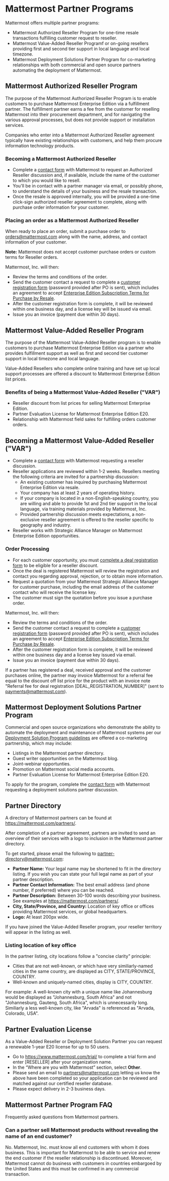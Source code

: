 # Mattermost Partner Programs

Mattermost offers multiple partner programs:

- Mattermost Authorized Reseller Program for one-time resale transactions fulfilling customer request to reseller.
- Mattermost Value-Added Reseller Programf or on-going resellers providing first and second tier support in local language and local timezone.
- Mattermost Deployment Solutions Partner Program for co-marketing relationships with both commercial and open source partners automating the deployment of Mattermost.

## Mattermost Authorized Reseller Program

The purpose of the Mattermost Authorized Reseller Program is to enable customers to purchase Mattermost Enterprise Edition via a fulfillment partner. The fulfillment partner earns a fee from the customer for reselling Mattermost into their procurement department, and for navigating the various approval processes, but does not provide support or installation services.

Companies who enter into a Mattermost Authorized Reseller agreement typically have existing relationships with customers, and help them procure information technology products.

### Becoming a Mattermost Authorized Reseller 

- Complete a [contact form](https://mattermost.com/contact-us) with Mattermost to request an Authorized Reseller discussion and, if available, include the name of the customer to which you would like to resell.
- You'll be in contact with a partner manager via email, or possibly phone, to understand the details of your business and the resale transaction.
- Once the resale is approved internally, you will be provided a one-time click-sign authorized reseller agreement to complete, along with purchase order information for your customer.

### Placing an order as a Mattermost Authorized Reseller 

When ready to place an order, submit a purchase order to orders@mattermost.com along with the name, address, and contact information of your customer.

**Note:** Mattermost does not accept customer purchase orders or custom terms for Reseller orders.
  
Mattermost, Inc. will then:

- Review the terms and conditions of the order.
- Send the customer contact a request to complete a [customer registration form](https://about.mattermost.com/customer-registration) \(password provided after PO is sent\), which includes an agreement to accept [Enterprise Edition Subscription Terms for Purchase by Resale](https://about.mattermost.com/customer-terms-and-conditions).
- After the customer registration form is complete, it will be reviewed within one business day, and a license key will be issued via email.
- Issue you an invoice (payment due within 30 days).

## Mattermost Value-Added Reseller Program

The purpose of the Mattermost Value-Added Reseller program is to enable customers to purchase Mattermost Enterprise Edition via a partner who provides fulfillment support as well as first and second tier customer support in local timezone and local language.

Value-Added Resellers who complete online training and have set up local support processes are offered a discount to Mattermost Enterprise Edition list prices.

### Benefits of being a Mattermost Value-Added Reseller ("VAR")

- Reseller discount from list prices for selling Mattermost Enterprise Edition.
- Partner Evaluation License for Mattermost Enterprise Edition E20.
- Relationship with Mattermost field sales for fulfilling orders customer orders.

## Becoming a Mattermost Value-Added Reseller ("VAR") 

- Complete a [contact form](https://mattermost.com/contact-us) with Mattermost requesting a reseller discussion.
- Reseller applications are reviewed within 1-2 weeks. Resellers meeting the following criteria are invited for a partnership discussion:
   - An existing customer has inquired by purchasing Mattermost Enterprise Edition via resale.
   - Your company has at least 2 years of operating history.
   - If your company is located in a non-English-speaking country, you are willing and able to provide 1st and 2nd tier support in the local language, via training materials provided by Mattermost, Inc.
   - Provided partnership discussion meets expectations, a non-exclusive reseller agreement is offered to the reseller specific to geography and industry.
- Reseller works with Strategic Alliance Manager on Mattermost Enterprise Edition opportunities.

### Order Processing

- For each customer opportunity, you must [complete a deal registration form](https://about.mattermost.com/reseller-deal-registration) to be eligible for a reseller discount.
- Once the deal is registered Mattermost will review the registration and contact you regarding approval, rejection, or to obtain more information.
- Request a quotation from your Mattermost Strategic Alliance Manager for customer purchase, including the email address of the customer contact who will receive the license key.
- The customer must sign the quotation before you issue a purchase order.

Mattermost, Inc. will then:

- Review the terms and conditions of the order.
- Send the customer contact a request to complete a [customer registration form](https://about.mattermost.com/customer-registration) \(password provided after PO is sent\), which includes an agreement to accept [Enterprise Edition Subscription Terms for Purchase by Resale](https://about.mattermost.com/customer-terms-and-conditions).
- After the customer registration form is complete, it will be reviewed within one business day and a license key issued via email.
- Issue you an invoice (payment due within 30 days).

If a partner has registered a deal, received approval and the customer purchases online, the partner may invoice Mattermost for a referral fee equal to the discount off list price for the product with an invoice note "Referral fee for deal registration [DEAL_REGISTRATION_NUMBER]" (sent to payments@mattermost.com).

## Mattermost Deployment Solutions Partner Program

Commercial and open source organizations who demonstrate the ability to automate the deployment and maintenance of Mattermost systems per our [Deployment Solution Program guidelines](https://docs.mattermost.com/guides/orchestration.html) are offered a co-marketing partnership, which may include:

- Listings in the Mattermost partner directory.
- Guest writer opportunities on the Mattermost blog.
- Joint-webinar opportunties.
- Promotion on Mattermost social media accounts.
- Partner Evaluation License for Mattermost Enterprise Edition E20.

To apply for the program, complete the [contact form](https://mattermost.com/contact-us) with Mattermost requesting a deployment solutions partner discussion.

## Partner Directory 

A directory of Mattermost partners can be found at https://mattermost.com/partners/.

After completion of a partner agreement, partners are invited to send an overview of their services with a logo to inclusion in the Mattermost partner directory. 

To get started, please email the following to partner-directory@mattermost.com:

- **Partner Name:** Your legal name may be shortened to fit in the directory listing. If you wish you can state your full legal name as part of your partner description.
- **Partner Contact Information:** The best email address (and phone number, if preferred) where you can be reached.
- **Partner Description:** Between 30-100 words describing your business. See examples at https://mattermost.com/partners/.
- **City, State/Province, and Country:** Location of key office or offices providing Mattermost services, or global headquarters.
- **Logo:** At least 200px wide.

If you have joined the Value-Added Reseller program, your reseller territory will appear in the listing as well.

### Listing location of key office

In the partner listing, city locations follow a "concise clarity" principle:

- Cities that are not well-known, or which have very similiarly-named cities in the same country, are displayed as CITY, STATE/PROVINCE, COUNTRY.
- Well-known and uniquely-named cities, display is CITY, COUNTRY.

For example: A well-known city with a unique name like Johannesburg would be displayed as "Johannesburg, South Africa" and not "Johannesburg, Gauteng, South Africa", which is unnecessarily long. Similiarly a less well-known city, like "Arvada" is referenced as "Arvada, Colorado, USA".

## Partner Evaluation License 

As a Value-Added Reseller or Deployment Solution Partner you can request a renewable 1-year E20 license for up to 50 users.

- Go to https://www.mattermost.com/trial/ to complete a trial form and enter [RESELLER] after your organization name.
- In the “Where are you with Mattermost” section, select **Other**.
- Please send an email to partners@mattermost.com letting us know the above have been completed so your application can be reviewed and matched against our certified reseller database.
- Please expect delivery in 2-3 business days.

## Mattermost Partner Program FAQ 

Frequently asked questions from Mattermost partners.

### Can a partner sell Mattermost products without revealing the name of an end customer?

No. Mattermost, Inc. must know all end customers with whom it does business. This is important for Mattermost to be able to service and renew the end customer if the reseller relationship is discontinued. Moreover, Mattermost cannot do business with customers in countries embargoed by the United States and this must be confirmed in any commercial transaction.
